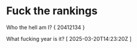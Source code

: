 # Fuck the rankings

Who the hell am I?
{ 20412134 }

What fucking year is it?
[ 2025-03-20T14:23:20Z ]
